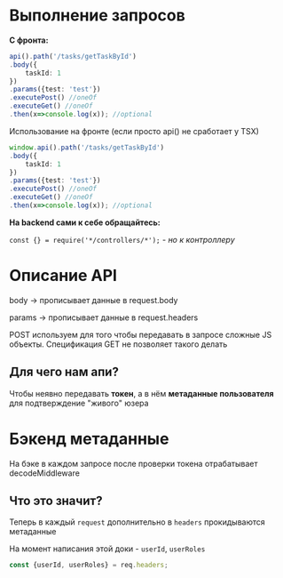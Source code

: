 # Выполнение запросов

**С фронта:**
```ts
api().path('/tasks/getTaskById')
.body({
    taskId: 1
})
.params({test: 'test'})
.executePost() //oneOf
.executeGet() //oneOf
.then(x=>console.log(x)); //optional
```

Использование на фронте (если просто api() не сработает у TSX)
```ts
window.api().path('/tasks/getTaskById')
.body({
    taskId: 1
})
.params({test: 'test'})
.executePost() //oneOf
.executeGet() //oneOf
.then(x=>console.log(x)); //optional
```

**На backend сами к себе обращайтесь:**

`const {} = require('*/controllers/*');` - *но к контроллеру*

# Описание API

body -> прописывает данные в request.body

params -> прописывает данные в request.headers

POST используем для того чтобы передавать в запросе сложные JS объекты. Спецификация GET не позволяет такого делать

## Для чего нам апи?
Чтобы неявно передавать **токен**, а в нём **метаданные пользователя** для подтверждение "живого" юзера

# Бэкенд метаданные
На бэке в каждом запросе после проверки токена отрабатывает decodeMiddleware

## Что это значит?
Теперь в каждый `request` дополнительно в `headers` прокидываются метаданные

На момент написания этой доки - `userId`, `userRoles`

```ts
const {userId, userRoles} = req.headers;
```